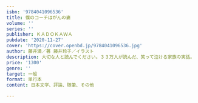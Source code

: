 ```yaml
---
isbn: '9784041096536'
title: 僕のコーチはがんの妻
volume: ''
series: ''
publisher: ＫＡＤＯＫＡＷＡ
pubdate: '2020-11-27'
cover: 'https://cover.openbd.jp/9784041096536.jpg'
author: 藤井満／著 藤井玲子／イラスト
description: 大切な人と読んでください。３３万人が読んだ、笑って泣ける家族の実話。
price: '1300'
genre: ''
target: 一般
format: 単行本
content: 日本文学、評論、随筆、その他

---
```

